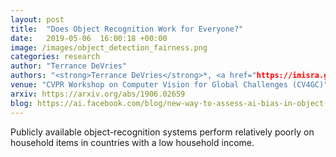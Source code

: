 ```yaml
---
layout: post
title:  "Does Object Recognition Work for Everyone?"
date:   2019-05-06  16:00:18 +00:00
image: /images/object_detection_fairness.png
categories: research
author: "Terrance DeVries"
authors: "<strong>Terrance DeVries</strong>*, <a href="https://imisra.github.io/">Ishan Misra</a>*, <a href="https://www.changhan.me/">Changhan Wang</a>*, <a href="https://lvdmaaten.github.io/">Laurens van der Maaten</a>"
venue: "CVPR Workshop on Computer Vision for Global Challenges (CV4GC)"
arxiv: https://arxiv.org/abs/1906.02659
blog: https://ai.facebook.com/blog/new-way-to-assess-ai-bias-in-object-recognition-systems
---
```

Publicly available object-recognition systems perform relatively poorly on household items in countries with a low household income.